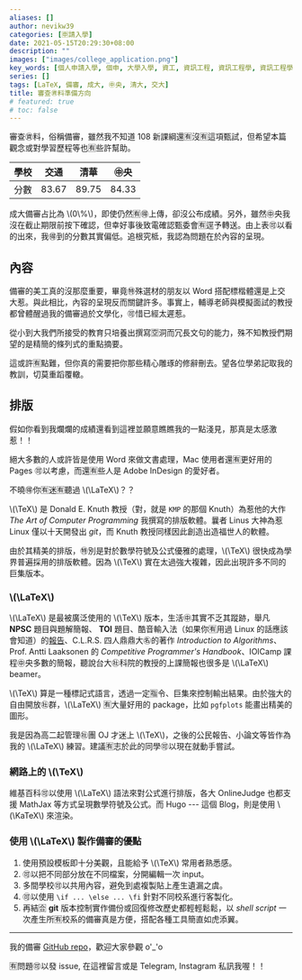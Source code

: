 ```yaml
---
aliases: []
author: nevikw39
categories: [🈸請入學]
date: 2021-05-15T20:29:30+08:00
description: ""
images: ["images/college_application.png"]
key_words: [個人申請入學, 個申, 大學入學, 資工, 資訊工程, 資訊工程學, 資訊工程學系, 資工系, 一階, 二階, 備審, 審查資料, 甄試, 面試, 筆試, 撞期, ㊥大]
series: []
tags: [LaTeX, 備審, 成大, ㊥央, 清大, 交大]
title: 審查㊮料準備方向
# featured: true
# toc: false
---
```


審查㊮料，俗稱備審，雖然我不知道 108 新課綱還🈶️沒🈶️這項甄試，但希望本篇觀念或對學習歷程等也🈶️些許幫助。

| 學校 | 交通    | 清華    | ㊥央    |
|----|-------|-------|-------|
| 分數 | 83.67 | 89.75 | 84.33 |

成大備審占比為 \\(0\\%\\)，即使仍然🈶️🉐上傳，卻沒公布成績。另外，雖然㊥央我沒在截止期限前按下確認，但幸好事後致電確認甄委會🈶️逕予轉送。由上表🉑️以看的出來，我🉐到的分數其實偏低。追根究柢，我認為問題在於內容的呈現。

## 內容

備審的美工真的沒那麼重要，畢竟㊕殊選材的朋友以 Word 搭配標楷體還是上交大惹。與此相比，內容的呈現反而關鍵許多。事實上，輔導老師與模擬面試的教授都曾體醒過我的備審過於文學化，🉑️惜已經太遲惹。

從小到大我們所接受的教育只培養出撰寫🈳洞而冗長文句的能力，殊不知教授們期望的是精簡的條列式的重點摘要。

這或許🈶️點難，但你真的需要把你那些精心雕琢的修辭刪去。望各位學弟記取我的教訓，切莫重蹈覆轍。

## 排版

假如你看到我爛爛的成績還看到這裡並願意瞧瞧我的一點淺見，那真是太感激惹！！

絕大多數的人或許皆是使用 Word 來做文書處理，Mac 使用者還🈶️更好用的 Pages 🉑️以考慮，而還🈶️些人是 Adobe InDesign 的愛好者。

不曉🉐你🈶️迷🈶️聽過 \\(\\LaTeX\\)？？

\\(\\TeX\\) 是 Donald E. Knuth 教授（對，就是 `KMP` 的那個 Knuth）為惹他的大作 _The Art of Computer Programming_ 我撰寫的排版軟體。曩者 Linus 大神為惹 Linux 僅以十天開發出 _git_，而 Knuth 教授同樣因此創造出造福世人的軟體。

由於其精美的排版，㊕別是對於數學符號及公式優雅的處理，\\(\\TeX\\) 很快成為學界普遍採用的排版軟體。因為 \\(\\TeX\\) 實在太過強大複雜，因此出現許多不同的巨集版本。

### \\(\\LaTeX\\)

 \\(\\LaTeX\\) 是最被廣泛使用的 \\(\\TeX\\) 版本，生活㊥其實不乏其蹤跡，舉凡 **NPSC** 題目與題解簡報、 **TOI** 題目、酷音輸入法（如果你🈶️用過 Linux 的話應該會知道）的[報告](http://chewing.im/doc/chewing-report.pdf)、C.L.R.S. 四人鼎鼎大㊔的著作 _Introduction to Algorithms_、Prof. Antti Laaksonen 的 _Competitive Programmer's Handbook_、IOICamp 課程㊥央多數的簡報，聽說台大㊓科院的教授的上課簡報也很多是 \\(\\LaTeX\\) beamer。

 \\(\\TeX\\) 算是一種標記式語言，透過一定🈯️令、巨集來控制輸出結果。由於強大的自由開放㊓群，\\(\\LaTeX\\) 🈶️大量好用的 package，比如 `pgfplots` 能畫出精美的圖形。

 我是因為高二起管理㊓團 OJ 才迷上 \\(\\TeX\\)，之後的公民報告、小論文等皆作為我的 \\(\\LaTeX\\) 練習。建議🈶️志於此的同學🉑️以現在就動手嘗試。

 ### 網路上的 \\(\\TeX\\)

 維基百科🉑️以使用 \\(\\LaTeX\\) 語法來對公式進行排版，各大 OnlineJudge 也都支援 MathJax 等方式呈現數學符號及公式。而 Hugo --- 這個 Blog，則是使用 \\(\\KaTeX\\) 來渲染。

### 使用 \\(\\LaTeX\\) 製作備審的優點

1. 使用預設模板即十分美觀，且能給予 \\(\\TeX\\) 常用者熟悉感。
2. 🉑️以把不同部分放在不同檔案，分開編輯一次 input。
3. 多間學校🉑️以共用內容，避免到處複製貼上產生遺漏之虞。
4. 🉑️以使用 `\if ... \else ... \fi` 針對不同校系進行客製化。
5. 再結🈴 **git** 版本控制實作備份或回復修改歷史都輕輕鬆鬆，以 _shell script_ 一次產生所🈶️校系的備審真是方便，搭配各種工具簡直如虎添翼。

---

我的備審 [GitHub repo](https://github.com/nevikw39/college_application)，歡迎大家參觀 o'_'o

🈶️問題🉑️以發 issue, 在這裡留言或是 Telegram, Instagram 私訊我喔！！
